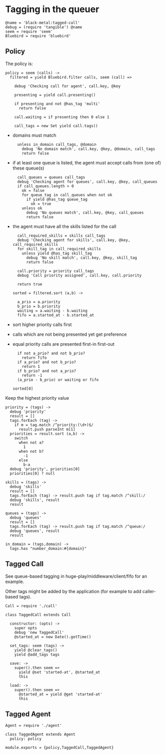 Tagging in the queuer
=====================

    @name = 'black-metal:tagged-call'
    debug = (require 'tangible') @name
    seem = require 'seem'
    Bluebird = require 'bluebird'

Policy
------

The policy is:

    policy = seem (calls) ->
      filtered = yield Bluebird.filter calls, seem (call) =>

        debug 'Checking call for agent', call.key, @key

        presenting = yield call.presenting()

        if presenting and not @has_tag 'multi'
          return false

        call.waiting = if presenting then 0 else 1

        call_tags = new Set yield call.tags()

- domains must match

        unless in_domain call_tags, @domain
          debug 'No domain match', call.key, @key, @domain, call_tags
          return false

- if at least one queue is listed, the agent must accept calls from (one of) these queue(s)

        call_queues = queues call_tags
        debug 'Checking agent for queues', call.key, @key, call_queues
        if call_queues.length > 0
          ok = false
          for queue_tag in call_queues when not ok
            if yield @has_tag queue_tag
              ok = true
          unless ok
            debug 'No queues match', call.key, @key, call_queues
            return false

- the agent must have all the skills listed for the call

        call_required_skills = skills call_tags
        debug 'Checking agent for skills', call.key, @key, call_required_skills
        for skill_tag in call_required_skills
          unless yield @has_tag skill_tag
            debug 'No skill match', call.key, @key, skill_tag
            return false

        call.priority = priority call_tags
        debug 'Call priority assigned', call.key, call.priority

        return true

      sorted = filtered.sort (a,b) ->

        a_prio = a.priority
        b_prio = b.priority
        waiting = a.waiting - b.waiting
        fifo = a.started_at - b.started_at

- sort higher priority calls first
- calls which are not being presented yet get preference
- equal priority calls are presented first-in first-out

        if not a_prio? and not b_prio?
          return fifo
        if a_prio? and not b_prio?
          return 1
        if b_prio? and not a_prio?
          return -1
        (a_prio - b_prio) or waiting or fifo

      sorted[0]

Keep the highest priority value

    priority = (tags) ->
      debug 'priority'
      result = []
      tags.forEach (tag) ->
        if m = tag.match /^priority:(\d+)$/
          result.push parseInt m[1]
      priorities = result.sort (a,b) ->
        switch
          when not a?
            1
          when not b?
            -1
          else
            b-a
      debug 'priority', priorities[0]
      priorities[0] ? null

    skills = (tags) ->
      debug 'skills'
      result = []
      tags.forEach (tag) -> result.push tag if tag.match /^skill:/
      debug 'skills', result
      result

    queues = (tags) ->
      debug 'queues'
      result = []
      tags.forEach (tag) -> result.push tag if tag.match /^queue:/
      debug 'queues', result
      result

    in_domain = (tags,domain) ->
      tags.has "number_domain:#{domain}"

Tagged Call
-----------

See queue-based tagging in huge-play/middleware/client/fifo for an example.

Other tags might be added by the application (for example to add caller-based tags).

    Call = require './call'

    class TaggedCall extends Call

      constructor: (opts) ->
        super opts
        debug 'new TaggedCall'
        @started_at = new Date().getTime()

      set_tags: seem (tags) ->
        yield @clear_tags()
        yield @add_tags tags

      save: ->
        super().then seem =>
          yield @set 'started-at', @started_at
          this

      load: ->
        super().then seem =>
          @started_at = yield @get 'started-at'
          this

Tagged Agent
------------

    Agent = require './agent'

    class TaggedAgent extends Agent
      policy: policy

    module.exports = {policy,TaggedCall,TaggedAgent}
